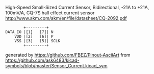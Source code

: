 High-Speed Small-Sized Current Sensor, Bidirectional, -21A to +21A, 100mV/A, CQ-7S
hall effect current sensor
http://www.akm.com/akm/en/file/datasheet/CQ-2092.pdf


	        +---------+
	DATA_IO |[1]   [7]| N
	    VDD |[2]   [6]| P
	    VSS |[3]   [5]| SCLK
	        +---------+


generated by https://github.com/FBEZ/Pinout-AsciiArt from https://github.com/ask6483/kicad-symbols/blob/master/Sensor_Current.kicad_sym